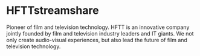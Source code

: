 # HFTTstreamshare
Pioneer of film and television technology. HFTT is an innovative company jointly founded by film and television industry leaders and IT giants. We not only create audio-visual experiences, but also lead the future of film and television technology.
